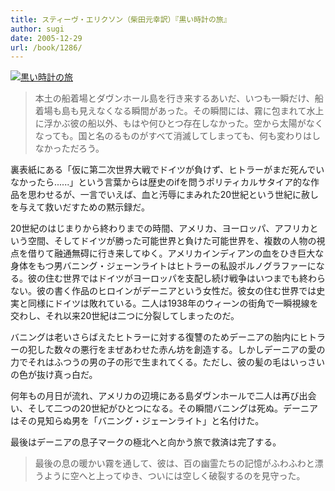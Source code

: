 ```yaml
---
title: スティーヴ・エリクソン（柴田元幸訳）『黒い時計の旅』
author: sugi
date: 2005-12-29
url: /book/1286/
---
```

<a href="http://www.amazon.co.jp/exec/obidos/ASIN/4560071500/chezsugi-22/ref=nosim/" name="amazletlink" target="_blank"><img src="http://i1.wp.com/ecx.images-amazon.com/images/I/41NMBRAMT0L.SL160.jpg?w=660" alt="黒い時計の旅" class="alignleft" data-recalc-dims="1" /></a>

> 本土の船着場とダヴンホール島を行き来するあいだ、いつも一瞬だけ、船着場も島も見えなくなる瞬間があった。その瞬間には、霧に包まれて水上に浮かぶ彼の船以外、もはや何ひとつ存在しなかった。空から太陽がなくなっても。国と名のるものがすべて消滅してしまっても、何も変わりはしなかっただろう。

裏表紙にある「仮に第二次世界大戦でドイツが負けず、ヒトラーがまだ死んでいなかったら......」という言葉からは歴史のifを問うポリティカルサタイア的な作品を思わせるが、一言でいえば、血と汚辱にまみれた20世紀という世紀に赦しを与えて救いだすための黙示録だ。

20世紀のはじまりから終わりまでの時間、アメリカ、ヨーロッパ、アフリカという空間、そしてドイツが勝った可能世界と負けた可能世界を、複数の人物の視点を借りて融通無碍に行き来してゆく。アメリカインディアンの血をひき巨大な身体をもつ男バニング・ジェーンライトはヒトラーの私設ポルノグラファーになる。彼の住む世界ではドイツがヨーロッパを支配し続け戦争はいつまでも終わらない。彼の書く作品のヒロインがデーニアという女性だ。彼女の住む世界では史実と同様にドイツは敗れている。二人は1938年のウィーンの街角で一瞬視線を交わし、それ以来20世紀は二つに分裂してしまったのだ。

バニングは老いさらばえたヒトラーに対する復讐のためデーニアの胎内にヒトラーの犯した数々の悪行をまぜあわせた赤ん坊を創造する。しかしデーニアの愛の力でそれはふつうの男の子の形で生まれてくる。ただし、彼の髪の毛はいっさいの色が抜け真っ白だ。

何年もの月日が流れ、アメリカの辺境にある島ダヴンホールで二人は再び出会い、そして二つの20世紀がひとつになる。その瞬間バニングは死ぬ。デーニアはその見知らぬ男を「バニング・ジェーンライト」と名付けた。

最後はデーニアの息子マークの極北へと向かう旅で救済は完了する。

> 最後の息の暖かい霧を通して、彼は、百の幽霊たちの記憶がふわふわと漂うように空へと上ってゆき、ついには空しく破裂するのを見守った。

